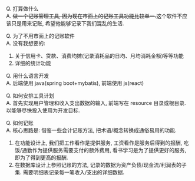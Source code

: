 Q. 打算做什么  
A. ~~做一个记账管理工具, 因为现在市面上的记账工具功能比较单一.~~这个软件不应该只是用来记账, 希望他能够记录下我们混乱的生活.

Q. 为了不用市面上的记账软件  
A. 没有我想要的:

1.  关于信用卡、贷款、消费均摊(记录消耗品的日均、月均消耗金额)等等功能
2.  详细的统计功能

Q. 用什么语言开发  
A. 后端使用 java(spring boot+mybatis), 前端使用 js(react)

Q. 如何安排工具计划  
A. 首先实现用户管理和收入支出数据的输入, 前端写在 resource 目录或根目录. 以能够尽快投入使用为开发目标.

Q. 如何记账  
A. 核心思路是: 借鉴一些会计记账方法, 把术语/概念转换成通俗易用的功能.

1.  在功能设计上, 我们把工作看作是提供服务, 工资看作是服务后得到的报酬, 吃饭/通勤作为提供服务需要支付的额外费用, 看书学习是为了提供更好的服务, 即为了得到更高的报酬.
2.  在数据库设计上参照记账的方法, 记录的数据为资产负债/现金流/利润表的子集. 需要明细表记录每一笔收入/支出的详细数据.

